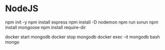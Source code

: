 # NodeJS
npm init -y
npm install express
npm install -D nodemon
npm run svrun
npm install mongoose
npm install require-dir

docker start mongodb
docker stop mongodb
docker exec -it mongodb bash
mongo